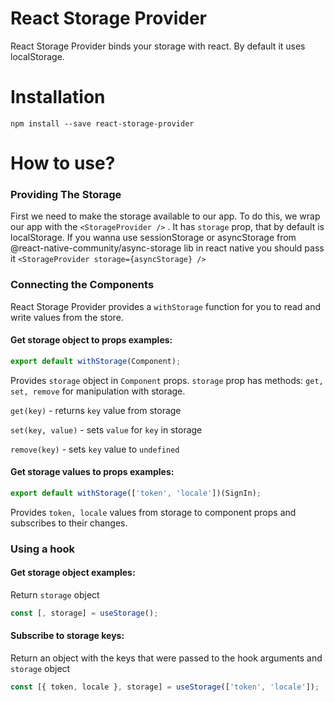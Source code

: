 # React Storage Provider
React Storage Provider binds your storage with react. By default it uses localStorage.

# Installation
```
npm install --save react-storage-provider
```
# How to use?

### Providing The Storage
First we need to make the storage available to our app. To do this, we wrap our app with the `<StorageProvider />` . It has `storage` prop, that by default is localStorage.
If you wanna use sessionStorage or asyncStorage from @react-native-community/async-storage lib in react native you should pass it
`<StorageProvider storage={asyncStorage} />`

### Connecting the Components
React Storage Provider provides a `withStorage` function for you to read and write values from the store.

#### Get storage object to props examples: 
```javascript
export default withStorage(Component);
```
 Provides `storage` object in `Component` props.
 `storage` prop has methods: `get, set, remove` for manipulation with storage.
 
 `get(key)` - returns `key` value from storage
 
 `set(key, value)` - sets `value` for `key` in storage
 
 `remove(key)` - sets `key` value to `undefined`

#### Get storage values to props examples: 
```javascript
export default withStorage(['token', 'locale'])(SignIn);
```
Provides `token, locale` values from storage to component props and subscribes to their changes.

### Using a hook
#### Get storage object examples:
Return `storage` object 
```javascript
const [, storage] = useStorage();
```
#### Subscribe to storage keys:
Return an object with the keys that were passed to the hook arguments and `storage` object 
```javascript
const [{ token, locale }, storage] = useStorage(['token', 'locale']);
```

